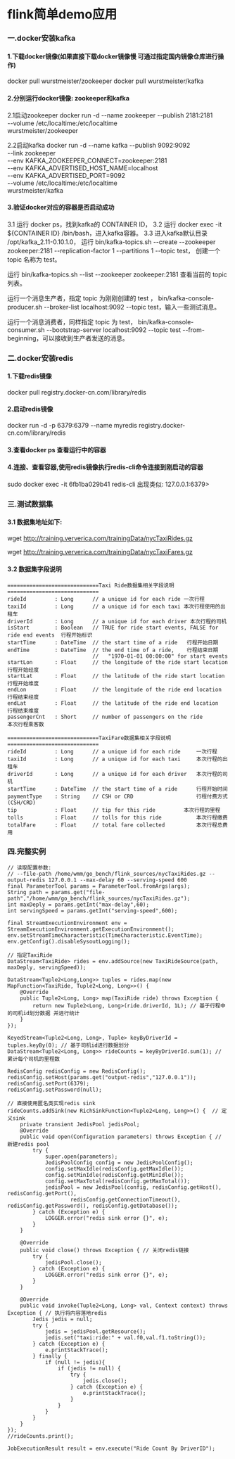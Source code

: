 # flink简单demo应用
### 一.docker安装kafka
#### 1.下载docker镜像(如果直接下载docker镜像慢 可通过指定国内镜像仓库进行操作)
docker pull wurstmeister/zookeeper
docker pull wurstmeister/kafka

#### 2.分别运行docker镜像: zookeeper和kafka
2.1启动zookeeper
docker run -d --name zookeeper --publish 2181:2181 \
--volume /etc/localtime:/etc/localtime \
 wurstmeister/zookeeper

2.2启动kafka
docker run -d --name kafka --publish 9092:9092 \
--link zookeeper \
--env KAFKA_ZOOKEEPER_CONNECT=zookeeper:2181 \
--env KAFKA_ADVERTISED_HOST_NAME=localhost \
--env KAFKA_ADVERTISED_PORT=9092 \
--volume /etc/localtime:/etc/localtime \
wurstmeister/kafka

#### 3.验证docker对应的容器是否启动成功
3.1 运行 docker ps，找到kafka的 CONTAINER ID，
3.2 运行 docker exec -it ${CONTAINER ID} /bin/bash，进入kafka容器。
3.3 进入kafka默认目录 /opt/kafka_2.11-0.10.1.0，
运行 bin/kafka-topics.sh --create --zookeeper zookeeper:2181 --replication-factor 1 --partitions 1 --topic test，
    创建一个 topic 名称为 test。

运行 bin/kafka-topics.sh --list --zookeeper zookeeper:2181 查看当前的 topic 列表。

运行一个消息生产者，指定 topic 为刚刚创建的 test ， 
     bin/kafka-console-producer.sh --broker-list localhost:9092 --topic test，输入一些测试消息。

运行一个消息消费者，同样指定 topic 为 test， 
    bin/kafka-console-consumer.sh --bootstrap-server localhost:9092 --topic test --from-beginning，可以接收到生产者发送的消息。
         
### 二.docker安装redis
#### 1.下载redis镜像
docker pull registry.docker-cn.com/library/redis
#### 2.启动redis镜像
docker run -d -p 6379:6379 --name myredis registry.docker-cn.com/library/redis
#### 3.查看docker ps  查看运行中的容器
#### 4.连接、查看容器,使用redis镜像执行redis-cli命令连接到刚启动的容器
sudo docker exec -it 6fb1ba029b41 redis-cli
出现类似: 127.0.0.1:6379> 

### 三.测试数据集
#### 3.1 数据集地址如下:
wget http://training.ververica.com/trainingData/nycTaxiRides.gz

wget http://training.ververica.com/trainingData/nycTaxiFares.gz
#### 3.2 数据集字段说明
```
=============================Taxi Ride数据集相关字段说明=============================
rideId         : Long      // a unique id for each ride 一次行程
taxiId         : Long      // a unique id for each taxi 本次行程使用的出租车
driverId       : Long      // a unique id for each driver 本次行程的司机
isStart        : Boolean   // TRUE for ride start events, FALSE for ride end events  行程开始标识
startTime      : DateTime  // the start time of a ride   行程开始日期
endTime        : DateTime  // the end time of a ride,    行程结束日期
                           //   "1970-01-01 00:00:00" for start events
startLon       : Float     // the longitude of the ride start location    行程开始经度
startLat       : Float     // the latitude of the ride start location     行程开始维度
endLon         : Float     // the longitude of the ride end location      行程结束经度
endLat         : Float     // the latitude of the ride end location	  行程结束维度
passengerCnt   : Short     // number of passengers on the ride		  本次行程乘客数

````
```
=============================TaxiFare数据集相关字段说明=============================
rideId         : Long      // a unique id for each ride     一次行程
taxiId         : Long      // a unique id for each taxi     本次行程的出租车
driverId       : Long      // a unique id for each driver   本次行程的司机
startTime      : DateTime  // the start time of a ride      行程开始时间
paymentType    : String    // CSH or CRD                    行程付费方式(CSH/CRD)
tip            : Float     // tip for this ride 	    本次行程的里程
tolls          : Float     // tolls for this ride           本次行程缴费
totalFare      : Float     // total fare collected          本次行程总费用
```

### 四.完整实例
```
// 读取配置参数: 
// --file-path /home/wmm/go_bench/flink_sources/nycTaxiRides.gz --output-redis 127.0.0.1 --max-delay 60 --serving-speed 600
final ParameterTool params = ParameterTool.fromArgs(args);
String path = params.get("file-path","/home/wmm/go_bench/flink_sources/nycTaxiRides.gz");
int maxDeply = params.getInt("max-delay",60);
int servingSpeed = params.getInt("serving-speed",600);

final StreamExecutionEnvironment env = StreamExecutionEnvironment.getExecutionEnvironment();
env.setStreamTimeCharacteristic(TimeCharacteristic.EventTime);
env.getConfig().disableSysoutLogging();

// 指定TaxiRide
DataStream<TaxiRide> rides = env.addSource(new TaxiRideSource(path, maxDeply, servingSpeed));

DataStream<Tuple2<Long,Long>> tuples = rides.map(new MapFunction<TaxiRide, Tuple2<Long, Long>>() {
    @Override
    public Tuple2<Long, Long> map(TaxiRide ride) throws Exception {
        return new Tuple2<Long, Long>(ride.driverId, 1L); // 基于行程中的司机id划分数据 并进行统计
    }
});

KeyedStream<Tuple2<Long, Long>, Tuple> keyByDriverId = tuples.keyBy(0); // 基于司机id进行数据划分
DataStream<Tuple2<Long, Long>> rideCounts = keyByDriverId.sum(1); // 累计每个司机的里程数

RedisConfig redisConfig = new RedisConfig();
redisConfig.setHost(params.get("output-redis","127.0.0.1"));
redisConfig.setPort(6379);
redisConfig.setPassword(null);

// 直接使用匿名类实现redis sink
rideCounts.addSink(new RichSinkFunction<Tuple2<Long, Long>>() {  // 定义sink
    private transient JedisPool jedisPool;
    @Override
    public void open(Configuration parameters) throws Exception { // 新建redis pool
        try {
            super.open(parameters);
            JedisPoolConfig config = new JedisPoolConfig();
            config.setMaxIdle(redisConfig.getMaxIdle());
            config.setMinIdle(redisConfig.getMinIdle());
            config.setMaxTotal(redisConfig.getMaxTotal());
            jedisPool = new JedisPool(config, redisConfig.getHost(), redisConfig.getPort(),
                    redisConfig.getConnectionTimeout(), redisConfig.getPassword(), redisConfig.getDatabase());
        } catch (Exception e) {
            LOGGER.error("redis sink error {}", e);
        }
    }

    @Override
    public void close() throws Exception { // 关闭redis链接
        try {
            jedisPool.close();
        } catch (Exception e) {
            LOGGER.error("redis sink error {}", e);
        }
    }

    @Override
    public void invoke(Tuple2<Long, Long> val, Context context) throws Exception { // 执行将内容落地redis
        Jedis jedis = null;
        try {
            jedis = jedisPool.getResource();
            jedis.set("taxi:ride:" + val.f0,val.f1.toString());
        } catch (Exception e) {
            e.printStackTrace();
        } finally {
            if (null != jedis){
                if (jedis != null) {
                    try {
                        jedis.close();
                    } catch (Exception e) {
                        e.printStackTrace();
                    }
                }
            }
        }
    }
});
//rideCounts.print();

JobExecutionResult result = env.execute("Ride Count By DriverID");
```
